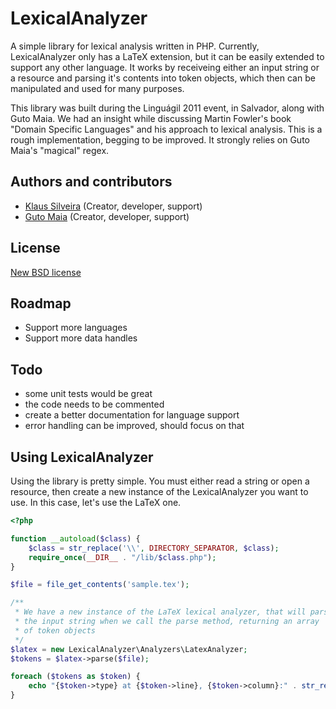# LexicalAnalyzer
A simple library for lexical analysis written in PHP. Currently, LexicalAnalyzer only has a LaTeX extension, but it can be easily extended to support any other language. It works by receiveing either an input string or a resource and parsing it's contents into token objects, which then can be manipulated and used for many purposes. 

This library was built during the Linguágil 2011 event, in Salvador, along with Guto Maia. We had an insight while discussing Martin Fowler's book "Domain Specific Languages" and his approach to lexical analysis. This is a rough implementation, begging to be improved. It strongly relies on Guto Maia's "magical" regex.  

## Authors and contributors
* [Klaus Silveira](http://www.klaussilveira.com) (Creator, developer, support)
* [Guto Maia](http://www.guto.net) (Creator, developer, support)

## License
[New BSD license](http://www.opensource.org/licenses/bsd-license.php)

## Roadmap
* Support more languages
* Support more data handles

## Todo
* some unit tests would be great
* the code needs to be commented
* create a better documentation for language support
* error handling can be improved, should focus on that

## Using LexicalAnalyzer
Using the library is pretty simple. You must either read a string or open a resource, then create a new instance of the LexicalAnalyzer you want to use. In this case, let's use the LaTeX one. 

```php
<?php

function __autoload($class) {
    $class = str_replace('\\', DIRECTORY_SEPARATOR, $class);
    require_once(__DIR__ . "/lib/$class.php");
}

$file = file_get_contents('sample.tex');

/**
 * We have a new instance of the LaTeX lexical analyzer, that will parse
 * the input string when we call the parse method, returning an array
 * of token objects
 */
$latex = new LexicalAnalyzer\Analyzers\LatexAnalyzer;
$tokens = $latex->parse($file);

foreach ($tokens as $token) {
    echo "{$token->type} at {$token->line}, {$token->column}:" . str_replace(PHP_EOL, '', $token->value) . PHP_EOL;
}

```
